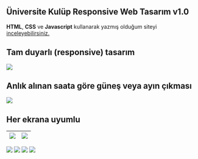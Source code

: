 

## Üniversite Kulüp Responsive  Web Tasarım v1.0

**HTML**, **CSS** ve **Javascript** kullanarak yazmış olduğum siteyi [inceleyebilirsiniz.](https://oztsinan.github.io/beykentStudentClubs_v1/)  

## Tam duyarlı (responsive) tasarım
![](https://i.ibb.co/CwMrJ7W/onpnhj.png)

## Anlık alınan saata göre güneş veya ayın çıkması 
![](https://i.ibb.co/nRFHdSr/saat.gif)
## Her ekrana uyumlu

|![](https://i.ibb.co/gtvcwjv/story.gif)  |  ![](https://i.ibb.co/2sy5Rj7/menu.gif)
|--|--|


![](https://i.ibb.co/hVyycr4/68747470733a2f2f696d6779756b6c652e636f6d2f662f323032312f31322f32362f6f6e704a6c6f2e706e67.png)
![](https://i.ibb.co/WtwCq3h/5.png)
![](https://i.ibb.co/vQp23Bf/1.png)
![](https://i.ibb.co/8j0RTZ6/68747470733a2f2f696d6779756b6c652e636f6d2f662f323032312f31322f32362f6f6e707245552e706e67.png)






